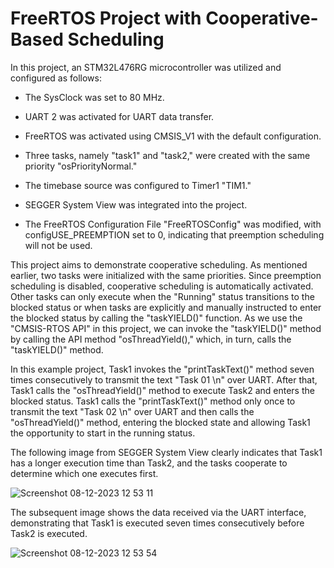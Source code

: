 # FreeRTOS Project with Cooperative-Based Scheduling 

In this project, an STM32L476RG microcontroller was utilized and configured as follows:

- The SysClock was set to 80 MHz.

- UART 2 was activated for UART data transfer.

- FreeRTOS was activated using CMSIS_V1 with the default configuration.

- Three tasks, namely "task1" and "task2," were created with the same priority "osPriorityNormal."

- The timebase source was configured to Timer1 "TIM1."

- SEGGER System View was integrated into the project.

- The FreeRTOS Configuration File "FreeRTOSConfig" was modified, with configUSE_PREEMPTION set to 0, indicating that preemption scheduling will not be used.

This project aims to demonstrate cooperative scheduling. As mentioned earlier, two tasks were initialized with the same priorities. Since preemption scheduling
is disabled, cooperative scheduling is automatically activated. Other tasks can only execute when the "Running" status transitions to the blocked status or when 
tasks are explicitly and manually instructed to enter the blocked status by calling the "taskYIELD()" function. As we use the "CMSIS-RTOS API" in this project, we
can invoke the "taskYIELD()" method by calling the API method "osThreadYield()," which, in turn, calls the "taskYIELD()" method.

In this example project, Task1 invokes the "printTaskText()" method seven times consecutively to transmit the text "Task 01 \n" over UART. After that, Task1 calls 
the "osThreadYield()" method to execute Task2 and enters the blocked status. Task1 calls the "printTaskText()" method only once to transmit the text "Task 02 \n" 
over UART and then calls the "osThreadYield()" method, entering the blocked state and allowing Task1 the opportunity to start in the running status.

The following image from SEGGER System View clearly indicates that Task1 has a longer execution time than Task2, and the tasks cooperate to determine which one executes first.

![Screenshot 08-12-2023 12 53 11](https://github.com/ammaros86/FreeRTOS_STM32/assets/56800295/afd3adcb-accf-41a9-9626-4be1230a18f4)

The subsequent image shows the data received via the UART interface, demonstrating that Task1 is executed seven times consecutively before Task2 is executed.

![Screenshot 08-12-2023 12 53 54](https://github.com/ammaros86/FreeRTOS_STM32/assets/56800295/2899807f-2cda-4eb7-8922-25437be6dbaa)







